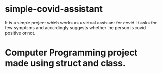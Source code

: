 # simple-covid-assistant
It is a simple project which works as a virtual assistant for covid. It asks for few symptoms and accordingly suggests  whether the person is covid positive or not.

# Computer Programming project made using struct and class.


